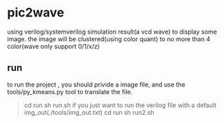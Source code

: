 # pic2wave
using verilog/systemverilog simulation result(a vcd wave) to display some image. the image will be clustered(using color quant) to no more than 4 color(wave only support 0/1/x/z) 
## run
to run the project , you should privide a image file,
and use the tools/py_kmeans.py tool to translate the file.
>cd run
>sh run.sh
if you just want to run the verilog file with a default img_out(./tools/img_out.txt)
>cd run
>sh run2.sh

